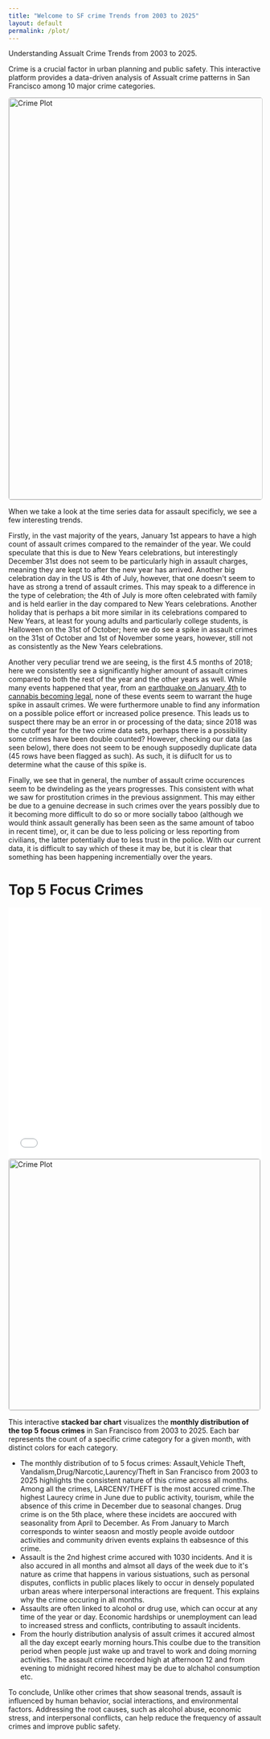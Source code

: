 ```yaml
---
title: "Welcome to SF crime Trends from 2003 to 2025"
layout: default
permalink: /plot/
---
```

Understanding Assualt Crime Trends  from 2003  to 2025.

Crime is a crucial factor in urban planning and public safety. This interactive platform provides a data-driven analysis of Assualt crime patterns in San Francisco among 10 major crime categories. 

<img src="/assets/assault_colplot.png" alt="Crime Plot" width="800" style="border:1px solid #ccc; border-radius:5px;">

When we take a look at the time series data for assault specificly, we see a few interesting trends.

Firstly, in the vast majority of the years, January 1st appears to have a high count of assault crimes compared to the remainder of the year. We could speculate that this is due to New Years celebrations, but interestingly December 31st does not seem to be particularly high in assault charges, meaning they are kept to after the new year has arrived. Another big celebration day in the US is 4th of July, however, that one doesn't seem to have as strong a trend of assault crimes. This may speak to a difference in the type of celebration; the 4th of July is more often celebrated with family and is held earlier in the day compared to New Years celebrations. Another holiday that is perhaps a bit more similar in its celebrations compared to New Years, at least for young adults and particularly college students, is Halloween on the 31st of October; here we do see a spike in assault crimes on the 31st of October and 1st of November some years, however, still not as consistently as the New Years celebrations.

Another very peculiar trend we are seeing, is the first 4.5 months of 2018; here we consistently see a significantly higher amount of assault crimes compared to both the rest of the year and the other years as well. While many events happened that year, from an [earthquake on January 4th](https://eu.usatoday.com/story/news/nation/2018/01/04/earthquake-shakes-san-francisco-area/1002768001/) to [cannabis becoming legal](https://abc7news.com/year-in-review-2018-abc7-top-stories-news-of-the/4939013/), none of these events seem to warrant the huge spike in assault crimes. We were furthermore unable to find any information on a possible police effort or increased police presence. This leads us to suspect there may be an error in or processing of the data; since 2018 was the cutoff year for the two crime data sets, perhaps there is a possibility some crimes have been double counted? However, checking our data (as seen below), there does not seem to be enough supposedly duplicate data (45 rows have been flagged as such). As such, it is diifuclt for us to determine what the cause of this spike is.

Finally, we see that in general, the number of assault crime occurences seem to be dwindeling as the years progresses. This consistent with what we saw for prostitution crimes in the previous assignment. This may either be due to a genuine decrease in such crimes over the years possibly due to it becoming more difficult to do so or more socially taboo (although we would think assault generally has been seen as the same amount of taboo in recent time), or, it can be due to less policing or less reporting from civilians, the latter potentially due to less trust in the police. With our current data, it is difficult to say which of these it may be, but it is clear that something has been happening incrementially over the years.

# Top 5 Focus Crimes
<!-- This is a comment in a Markdown file
![My Bokeh Plot](/assets/monthly_stacked_top5.html)--> 
<iframe src="/assets/monthly_stacked_top5.html"
        width="100%" height="500"
        style="border:none; overflow:hidden;"
        loading="lazy">
</iframe>

<img src="/assets/polar.png" alt="Crime Plot" width="500" style="border:1px solid #ccc; border-radius:5px;">

This interactive **stacked bar chart** visualizes the **monthly distribution of the top 5 focus crimes** in San Francisco from 2003 to 2025. Each bar represents the count of a specific crime category for a given month, with distinct colors for each category.

* The monthly distribution of to 5 focus crimes: Assault,Vehicle Theft, Vandalism,Drug/Narcotic,Laurency/Theft in San Francisco from 2003 to 2025 highlights the consistent nature of this crime across all months. Among all the crimes, LARCENY/THEFT is the most accured crime.The highest Laurecy crime in June due to public activity, tourism, while the absence of this crime in December due to seasonal changes.
Drug crime is on the 5th place, where these incidets are aoccured with seasonality from April to December.
As From January to March corresponds to winter seaosn and mostly people avoide outdoor activities and community driven events explains th eabsesnce of this crime. 
* Assault is the 2nd highest crime accured  with 1030 incidents. And it is also accured in all months and almsot all days of the week due to it's nature as crime that happens in various sistuations, such as personal disputes, conflicts in public places likely to occur in densely populated urban areas where interpersonal interactions are frequent. This explains why the crime occuring in all months.
* Assaults are often linked to alcohol or drug use, which can occur at any time of the year or day. Economic hardships or unemployment can lead to increased stress and conflicts, contributing to assault incidents.
* From the hourly distribution analysis of assult crimes it accured almost all the day except eearly morning hours.This coulbe due to the transition period when people just wake up and travel to work and doing morning activities. The assault crime recorded high at afternoon 12 and from evening to midnight recored hihest may be due to alchahol consumption etc.

 
 To conclude, Unlike other crimes that show seasonal trends, assault is influenced by human behavior, social interactions, and environmental factors. Addressing the root causes, such as alcohol abuse, economic stress, and interpersonal conflicts, can help reduce the frequency of assault crimes and improve public safety.

